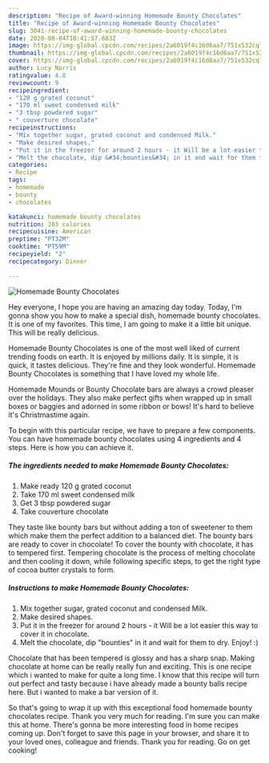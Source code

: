 ```yaml
---
description: "Recipe of Award-winning Homemade Bounty Chocolates"
title: "Recipe of Award-winning Homemade Bounty Chocolates"
slug: 3041-recipe-of-award-winning-homemade-bounty-chocolates
date: 2020-08-04T10:41:57.683Z
image: https://img-global.cpcdn.com/recipes/2a6019f4c16d6aa7/751x532cq70/homemade-bounty-chocolates-recipe-main-photo.jpg
thumbnail: https://img-global.cpcdn.com/recipes/2a6019f4c16d6aa7/751x532cq70/homemade-bounty-chocolates-recipe-main-photo.jpg
cover: https://img-global.cpcdn.com/recipes/2a6019f4c16d6aa7/751x532cq70/homemade-bounty-chocolates-recipe-main-photo.jpg
author: Lucy Norris
ratingvalue: 4.8
reviewcount: 9
recipeingredient:
- "120 g grated coconut"
- "170 ml sweet condensed milk"
- "3 tbsp powdered sugar"
- " couverture chocolate"
recipeinstructions:
- "Mix together sugar, grated coconut and condensed Milk."
- "Make desired shapes."
- "Put it in the freezer for around 2 hours - it Will be a lot easier this way to cover it in chocolate."
- "Melt the chocolate, dip &#34;bounties&#34; in it and wait for them to dry. Enjoy! :)"
categories:
- Recipe
tags:
- homemade
- bounty
- chocolates

katakunci: homemade bounty chocolates 
nutrition: 203 calories
recipecuisine: American
preptime: "PT32M"
cooktime: "PT59M"
recipeyield: "2"
recipecategory: Dinner

---
```



![Homemade Bounty Chocolates](https://img-global.cpcdn.com/recipes/2a6019f4c16d6aa7/751x532cq70/homemade-bounty-chocolates-recipe-main-photo.jpg)

Hey everyone, I hope you are having an amazing day today. Today, I'm gonna show you how to make a special dish, homemade bounty chocolates. It is one of my favorites. This time, I am going to make it a little bit unique. This will be really delicious.

Homemade Bounty Chocolates is one of the most well liked of current trending foods on earth. It is enjoyed by millions daily. It is simple, it is quick, it tastes delicious. They're fine and they look wonderful. Homemade Bounty Chocolates is something that I have loved my whole life.

Homemade Mounds or Bounty Chocolate bars are always a crowd pleaser over the holidays. They also make perfect gifts when wrapped up in small boxes or baggies and adorned in some ribbon or bows! It&#39;s hard to believe it&#39;s Christmastime again.


To begin with this particular recipe, we have to prepare a few components. You can have homemade bounty chocolates using 4 ingredients and 4 steps. Here is how you can achieve it.

<!--inarticleads1-->

##### The ingredients needed to make Homemade Bounty Chocolates:

1. Make ready 120 g grated coconut
1. Take 170 ml sweet condensed milk
1. Get 3 tbsp powdered sugar
1. Take  couverture chocolate


They taste like bounty bars but without adding a ton of sweetener to them which make them the perfect addition to a balanced diet. The bounty bars are ready to cover in chocolate! To cover the bounty with chocolate, it has to tempered first. Tempering chocolate is the process of melting chocolate and then cooling it down, while following specific steps, to get the right type of cocoa butter crystals to form. 

<!--inarticleads2-->

##### Instructions to make Homemade Bounty Chocolates:

1. Mix together sugar, grated coconut and condensed Milk.
1. Make desired shapes.
1. Put it in the freezer for around 2 hours - it Will be a lot easier this way to cover it in chocolate.
1. Melt the chocolate, dip &#34;bounties&#34; in it and wait for them to dry. Enjoy! :)


Chocolate that has been tempered is glossy and has a sharp snap. Making chocolate at home can be really really fun and exciting. This is one recipe which i wanted to make for quite a long time. I know that this recipe will turn out perfect and tasty because i have already made a bounty balls recipe here. But i wanted to make a bar version of it. 

So that's going to wrap it up with this exceptional food homemade bounty chocolates recipe. Thank you very much for reading. I'm sure you can make this at home. There's gonna be more interesting food in home recipes coming up. Don't forget to save this page in your browser, and share it to your loved ones, colleague and friends. Thank you for reading. Go on get cooking!
